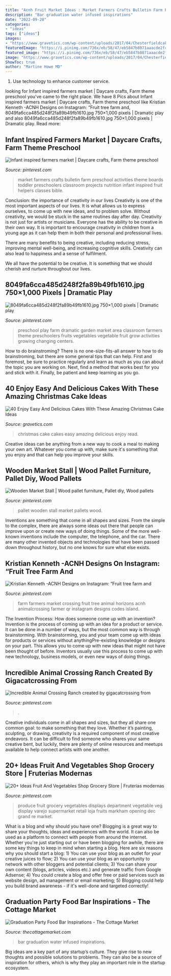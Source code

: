 ```yaml
---
title: "Acnh Fruit Market Ideas : Market Farmers Crafts Bulletin Farm Preschool Activities Theme Boards Toddler Preschoolers Classroom Projects Nutrition Infant Inspired Fruit Helpers Classes Bible"
description: "Bar graduation water infused inspirations"
date: "2022-09-20"
categories:
- "ideas"
tags: ["ideas"]
images:
- "https://www.gravetics.com/wp-content/uploads/2017/04/Chesterfieldcakes-celebration-christmascakes-Christmas.jpg"
featuredImage: "https://i.pinimg.com/736x/eb/58/47/eb5847b8071aaacde2fc466498e4114c.jpg"
featured_image: "https://i.pinimg.com/736x/eb/58/47/eb5847b8071aaacde2fc466498e4114c.jpg"
image: "https://www.gravetics.com/wp-content/uploads/2017/04/Chesterfieldcakes-celebration-christmascakes-Christmas.jpg"
ShowToc: true
author: "Martine Howe MD"
---
```



1. Use technology to enhance customer service.

	

		
looking for Infant inspired farmers market | Daycare crafts, Farm theme preschool you've came to the right place. We have 8 Pics about Infant inspired farmers market | Daycare crafts, Farm theme preschool like Kristian Kenneth -ACNH Designs on Instagram: “Fruit tree farm and, 8049fa6cca485d248f2fa89b49fb1610.jpg 750×1,000 pixels | Dramatic play and also 8049fa6cca485d248f2fa89b49fb1610.jpg 750×1,000 pixels | Dramatic play. Read more:
		
    
## Infant Inspired Farmers Market | Daycare Crafts, Farm Theme Preschool

<img loading=lazy src="https://i.pinimg.com/736x/0a/42/f5/0a42f50d3eb9cfcc9f75768b526fc756--farmers-market-bulletin-boards.jpg" onerror="this.onerror=null;this.src='https://tse2.mm.bing.net/th?id=OIP.wTx_jbLkWfjo_Odm5Bap7gHaFi&amp;pid=15.1';" alt="Infant inspired farmers market | Daycare crafts, Farm theme preschool">

_Source: pinterest.com_

>market farmers crafts bulletin farm preschool activities theme boards toddler preschoolers classroom projects nutrition infant inspired fruit helpers classes bible. 

	

Conclusion: the importance of creativity in our lives
Creativity is one of the most important aspects of our lives. It is what allows us to express ourselves, to come up with new ideas, and to problem solve. Without creativity, we would be stuck in the same routines day after day.
Creativity is not just for artists or musicians. Everyone has the ability to be creative in their own way. It is important to encourage creativity in children from a young age as it can help them in both their personal and professional lives.

There are many benefits to being creative, including reducing stress, improving mental well-being, and increasing cognitive skills. Creativity can also lead to happiness and a sense of fulfilment.

We all have the potential to be creative. It is something that we should cherish and nurture throughout our lives.

    
## 8049fa6cca485d248f2fa89b49fb1610.jpg 750×1,000 Pixels | Dramatic Play

<img loading=lazy src="https://i.pinimg.com/736x/21/43/36/2143360668e7c5205e6413c72abe99d6--preschool-farm-preschool-ideas.jpg" onerror="this.onerror=null;this.src='https://tse2.mm.bing.net/th?id=OIP.-J1rRoy5dELvCA2ytbRErwHaJ3&amp;pid=15.1';" alt="8049fa6cca485d248f2fa89b49fb1610.jpg 750×1,000 pixels | Dramatic play">

_Source: pinterest.com_

>preschool play farm dramatic garden market area classroom farmers theme preschoolers fruits vegetables vegetable fruit grow activities growing changing centers. 

	

How to do brainstroming?
There is no one-size-fits-all answer to how to do brainstroming, but there are some general tips that can help. First and foremost, be sure to practice regularly and learn as much as you can about the topic you are working on. Next, find a method that works best for you and stick with it. Finally, be patient and keep learning as you go.

    
## 40 Enjoy Easy And Delicious Cakes With These Amazing Christmas Cake Ideas

<img loading=lazy src="https://www.gravetics.com/wp-content/uploads/2017/04/Chesterfieldcakes-celebration-christmascakes-Christmas.jpg" onerror="this.onerror=null;this.src='https://tse2.mm.bing.net/th?id=OIP.pqu63QprEQjljw_xh_unIAHaHa&amp;pid=15.1';" alt="40 Enjoy Easy And Delicious Cakes With These Amazing Christmas Cake Ideas">

_Source: gravetics.com_

>christmas cake cakes easy amazing delicious enjoy read. 

	

Creative ideas can be anything from a new way to cook a meal to making your own art. Whatever you come up with, make sure it's something that you enjoy and that can help you improve your skills.

    
## Wooden Market Stall | Wood Pallet Furniture, Pallet Diy, Wood Pallets

<img loading=lazy src="https://i.pinimg.com/736x/eb/58/47/eb5847b8071aaacde2fc466498e4114c.jpg" onerror="this.onerror=null;this.src='https://tse2.mm.bing.net/th?id=OIP.SMj7X627RrZADZRrVcxqiwHaIZ&amp;pid=15.1';" alt="Wooden Market Stall | Wood pallet furniture, Pallet diy, Wood pallets">

_Source: pinterest.com_

>pallet wooden stall market pallets wood. 

	

Inventions are something that come in all shapes and sizes. From the simple to the complex, there are always some ideas out there that people can improve upon or create new ways of doing things. Some of the more well-known inventions include the computer, the telephone, and the car. There are many other invented objects and technologies that have been passed down throughout history, but no one knows for sure what else exists.

    
## Kristian Kenneth -ACNH Designs On Instagram: “Fruit Tree Farm And

<img loading=lazy src="https://i.pinimg.com/736x/9d/5b/9e/9d5b9e38d49d090e03187a8adb337e9f.jpg" onerror="this.onerror=null;this.src='https://tse1.mm.bing.net/th?id=OIP.86PacQ38X8CNIFemOwbZ5AHaEK&amp;pid=15.1';" alt="Kristian Kenneth -ACNH Designs on Instagram: “Fruit tree farm and">

_Source: pinterest.com_

>farm farmers market crossing fruit tree animal horizons acnh animalcrossing farmer qr instagram designs codes island. 

	

The Invention Process: How does someone come up with an invention?
Invention is the process of coming up with an idea for a product or service. It can be done in a number of ways, but the most common way is through brainstorming. With brainstorming, you and your team come up with ideas for products or services without anythingPre-existing knowledge or designs on your part. This allows you to come up with new ideas that might not have been thought of before. Inventors usually use this process to come up with new technology, business models, or even new ways of doing things.

    
## Incredible Animal Crossing Ranch Created By Gigacatcrossing From

<img loading=lazy src="https://i.pinimg.com/736x/a1/b9/62/a1b9625ce52c38e545ffc9fce914d0ee.jpg" onerror="this.onerror=null;this.src='https://tse4.mm.bing.net/th?id=OIP.TFVRoTGYVcZ5wvftY_raeAHaEK&amp;pid=15.1';" alt="Incredible Animal Crossing Ranch created by gigacatcrossing from">

_Source: pinterest.com_

>. 

	

Creative individuals come in all shapes and sizes, but they all share one common goal: to make something that they love. Whether it’s painting, sculpting, or drawing, creativity is a required component of most creative endeavors. It can be difficult to find someone who shares your same creative bent, but luckily, there are plenty of online resources and meetups available to help connect artists with one another.

    
## 20+ Ideas Fruit And Vegetables Shop Grocery Store | Fruterias Modernas

<img loading=lazy src="https://i.pinimg.com/736x/1b/56/4a/1b564ad5a0668bf1f831bab9efd16e16.jpg" onerror="this.onerror=null;this.src='https://tse2.mm.bing.net/th?id=OIP.Zexka1PtIDPg3-2vXqHn7QAAAA&amp;pid=15.1';" alt="20+ Ideas Fruit And Vegetables Shop Grocery Store | Fruterias modernas">

_Source: pinterest.com_

>produce fruit grocery vegetables displays department vegetable veg display varejo supermarket retail loja fruits markham opening dec grand re market. 

	

What is a blog and why should you have one?
Blogging is a great way to share your thoughts, ideas and experiences with the world. It can also be used as a platform to connect with people from around the internet. Whether you're just starting out or have been blogging for awhile, there are some key things to keep in mind when starting a blog. Here are six reasons why you should start a blog: 1) You can use your blog as an outlet for your creative juices to flow; 2) You can use your blog as an opportunity to network with other bloggers and potential clients; 3) You can share your own content (blogs, articles, videos etc.) and generate traffic from Google Adsense; 4) You could create a blog and offer free or paid services such as website design, ad management or email marketing; 5) Blogging could help you build brand awareness - if it's well-done and targeted correctly!

    
## Graduation Party Food Bar Inspirations - The Cottage Market

<img loading=lazy src="http://thecottagemarket.com/wp-content/uploads/2014/05/foodbar3.jpg" onerror="this.onerror=null;this.src='https://tse3.mm.bing.net/th?id=OIP.h-j-VWtaHl9AV_9PaYux8AAAAA&amp;pid=15.1';" alt="Graduation Party Food Bar Inspirations - The Cottage Market">

_Source: thecottagemarket.com_

>bar graduation water infused inspirations. 

	

Big ideas are a key part of any startup’s culture. They give rise to new thoughts and possible solutions to problems. They can also be a source of inspiration for others, which is why they play an important role in the startup ecosystem.

